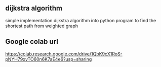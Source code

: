 ## dijkstra algorithm
simple implementation dijkstra algorithm into python program to find the shortest path from weighted graph

## Google colab url
https://colab.research.google.com/drive/1QbK9cX1RoS-pNYH79xvTO60n6K7aE4e6?usp=sharing
